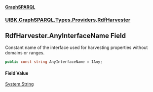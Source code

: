 #### [GraphSPARQL](./index.md 'index')
### [UIBK.GraphSPARQL.Types.Providers](./UIBK-GraphSPARQL-Types-Providers.md 'UIBK.GraphSPARQL.Types.Providers').[RdfHarvester](./UIBK-GraphSPARQL-Types-Providers-RdfHarvester.md 'UIBK.GraphSPARQL.Types.Providers.RdfHarvester')
## RdfHarvester.AnyInterfaceName Field
Constant name of the interface used for harvesting properties without domains or ranges.  
```csharp
public const string AnyInterfaceName = IAny;
```
#### Field Value
[System.String](https://docs.microsoft.com/en-us/dotnet/api/System.String 'System.String')  

